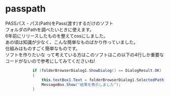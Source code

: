 # passpath
PASSパス - パス(Path)をPass(渡す)するだけのソフト  
フォルダのPathを調べたいときに使えます。  
6年前にリリースしたものを整えてossにしました。  
あの頃は知識が少なく、こんな簡単なものばかり作っていました。  
仕組みはものすごく簡単なものです。  
ソフトを作りたいな って考えている方はこのソフトはこの以下の4行しか重要なコードがないので参考にしてみてくださいね!  
``` Form1.cs
            if (folderBrowserDialog1.ShowDialog() == DialogResult.OK)
            {
                this.textBox1.Text = folderBrowserDialog1.SelectedPath;
                MessageBox.Show("結果を表示しました");
            }
```

